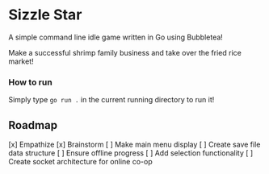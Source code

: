 # Sizzle Star
A simple command line idle game written in Go using Bubbletea!

Make a successful shrimp family business and take over the fried rice market!

### How to run
Simply type `go run .` in the current running directory to run it!

## Roadmap
[x] Empathize
[x] Brainstorm
[ ] Make main menu display
[ ] Create save file data structure
[ ] Ensure offline progress
[ ] Add selection functionality
[ ] Create socket architecture for online co-op